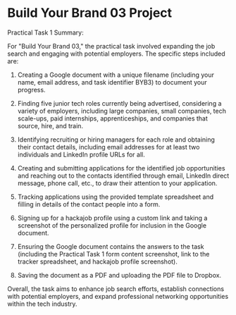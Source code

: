 # Build Your Brand 03 Project

Practical Task 1 Summary:

For "Build Your Brand 03," the practical task involved expanding the job search and engaging with potential employers. The specific steps included are:

1. Creating a Google document with a unique filename (including your name, email address, and task identifier BYB3) to document your progress.

2. Finding five junior tech roles currently being advertised, considering a variety of employers, including large companies, small companies, tech scale-ups, paid internships, apprenticeships, and companies that source, hire, and train.

3. Identifying recruiting or hiring managers for each role and obtaining their contact details, including email addresses for at least two individuals and LinkedIn profile URLs for all.

4. Creating and submitting applications for the identified job opportunities and reaching out to the contacts identified through email, LinkedIn direct message, phone call, etc., to draw their attention to your application.

5. Tracking applications using the provided template spreadsheet and filling in details of the contact people into a form.

6. Signing up for a hackajob profile using a custom link and taking a screenshot of the personalized profile for inclusion in the Google document.

7. Ensuring the Google document contains the answers to the task (including the Practical Task 1 form content screenshot, link to the tracker spreadsheet, and hackajob profile screenshot).

8. Saving the document as a PDF and uploading the PDF file to Dropbox.

Overall, the task aims to enhance job search efforts, establish connections with potential employers, and expand professional networking opportunities within the tech industry.